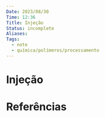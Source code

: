 ```yaml
---
Date: 2023/08/30
Time: 12:36
Title: Injeção
Status: incomplete
Aliases: 
Tags:
  - note
  - química/polímeros/processamento
---
```

# Injeção



# Referências

